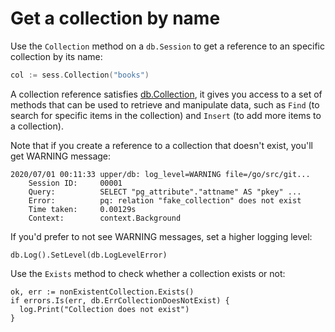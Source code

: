 # Get a collection by name

Use the `Collection` method on a `db.Session` to get a reference to an specific
collection by its name:

```go
col := sess.Collection("books")
```

A collection reference satisfies [db.Collection][2], it gives you access to a
set of methods that can be used to retrieve and manipulate data, such as `Find`
(to search for specific items in the collection) and `Insert` (to add more
items to a collection).

Note that if you create a reference to a collection that doesn't exist, you'll
get WARNING message:


```
2020/07/01 00:11:33 upper/db: log_level=WARNING file=/go/src/git...
	Session ID:     00001
	Query:          SELECT "pg_attribute"."attname" AS "pkey" ...
	Error:          pq: relation "fake_collection" does not exist
	Time taken:     0.00129s
	Context:        context.Background
```

If you'd prefer to not see WARNING messages, set a higher logging level:

```
db.Log().SetLevel(db.LogLevelError)
```

Use the `Exists` method to check whether a collection exists or not:

```
ok, err := nonExistentCollection.Exists()
if errors.Is(err, db.ErrCollectionDoesNotExist) {
  log.Print("Collection does not exist")
}
```

[1]: https://godoc.org/github.com/upper/db#Session
[2]: https://godoc.org/github.com/upper/db#Collection
